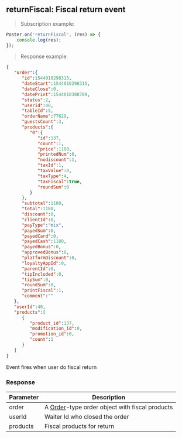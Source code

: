 ## returnFiscal: Fiscal return event 

> Subscription example:

```javascript
Poster.on('returnFiscal', (res) => {
    console.log(res);
});
```

> Response example:

```json
{
   "order":{
      "id":1544010298315,
      "dateStart":1544010298315,
      "dateClose":0,
      "datePrint":1544010308709,
      "status":2,
      "userId":40,
      "tableId":5,
      "orderName":77629,
      "guestsCount":3,
      "products":{
         "0":{
            "id":137,
            "count":1,
            "price":1180,
            "printedNum":0,
            "nodiscount":1,
            "taxId":1,
            "taxValue":0,
            "taxType":4,
            "taxFiscal":true,
            "roundSum":0
         }
      },
      "subtotal":1180,
      "total":1180,
      "discount":0,
      "clientId":0,
      "payType":"mix",
      "payedSum":0,
      "payedCard":0,
      "payedCash":1180,
      "payedBonus":0,
      "approvedBonus":0,
      "platformDiscount":0,
      "loyaltyAppId":0,
      "parentId":0,
      "tipIncluded":0,
      "tipSum":0,
      "roundSum":0,
      "printFiscal":1,
      "comment":""
   },
   "userId":40,
   "products":[
      {
         "product_id":137,
         "modification_id":0,
         "promotion_id":0,
         "count":1
      }
   ]
}
```

Event fires when user do fiscal return 

### Response

Parameter | Description
--------- | -----------
order | A [Order](/en/docs/v3/pos/types/order)-type order object with fiscal products
userId | Waiter Id who closed the order 
products | Fiscal products for return 
